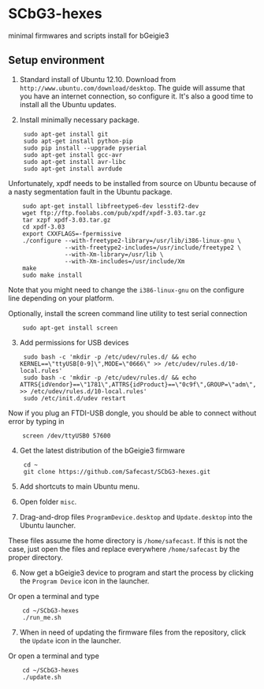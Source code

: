 SCbG3-hexes
===========

minimal firmwares and scripts install for bGeigie3

Setup environment
-----------------

1. Standard install of Ubuntu 12.10. Download from
   `http://www.ubuntu.com/download/desktop`. The guide will assume that you
   have an internet connection, so configure it. It's also a good time to
   install all the Ubuntu updates.

2. Install minimally necessary package.

        sudo apt-get install git
        sudo apt-get install python-pip
        sudo pip install --upgrade pyserial
        sudo apt-get install gcc-avr
        sudo apt-get install avr-libc
        sudo apt-get install avrdude

  Unfortunately, xpdf needs to be installed from source on Ubuntu because of a nasty segmentation fault in the Ubuntu package.

        sudo apt-get install libfreetype6-dev lesstif2-dev
        wget ftp://ftp.foolabs.com/pub/xpdf/xpdf-3.03.tar.gz
        tar xzpf xpdf-3.03.tar.gz
        cd xpdf-3.03
        export CXXFLAGS=-fpermissive
        ./configure --with-freetype2-library=/usr/lib/i386-linux-gnu \
                    --with-freetype2-includes=/usr/include/freetype2 \
                    --with-Xm-library=/usr/lib \
                    --with-Xm-includes=/usr/include/Xm
        make
        sudo make install

  Note that you might need to change the `i386-linux-gnu` on the configure line depending on your platform.

  Optionally, install the screen command line utility to test serial connection

        sudo apt-get install screen

3. Add permissions for USB devices
    
        sudo bash -c 'mkdir -p /etc/udev/rules.d/ && echo KERNEL==\"ttyUSB[0-9]\",MODE=\"0666\" >> /etc/udev/rules.d/10-local.rules'
        sudo bash -c 'mkdir -p /etc/udev/rules.d/ && echo ATTRS{idVendor}==\"1781\",ATTRS{idProduct}==\"0c9f\",GROUP=\"adm\",MODE=\"0666\" >> /etc/udev/rules.d/10-local.rules'
        sudo /etc/init.d/udev restart

  Now if you plug an FTDI-USB dongle, you should be able to connect without error by typing in

        screen /dev/ttyUSB0 57600

4. Get the latest distribution of the bGeigie3 firmware

        cd ~
        git clone https://github.com/Safecast/SCbG3-hexes.git

5. Add shortcuts to main Ubuntu menu.

  1. Open folder `misc`.
  2. Drag-and-drop files `ProgramDevice.desktop` and `Update.desktop` into the Ubuntu launcher.

  These files assume the home directory is `/home/safecast`. If this is not the case, just open the files
  and replace everywhere `/home/safecast` by the proper directory.

6. Now get a bGeigie3 device to program and start the process by clicking the `Program Device` icon in the launcher.

  Or open a terminal and type

        cd ~/SCbG3-hexes
        ./run_me.sh

7. When in need of updating the firmware files from the repository, click the `Update` icon in the launcher.

  Or open a terminal and type
      
        cd ~/SCbG3-hexes
        ./update.sh

